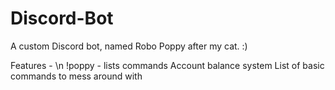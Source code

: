 # Discord-Bot
A custom Discord bot, named Robo Poppy after my cat. :)

Features - \n
!poppy - lists commands
Account balance system
List of basic commands to mess around with

